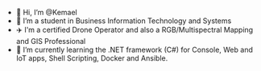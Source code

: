 - 👋 Hi, I’m @Kemael
- 👀 I’m a student in Business Information Technology and Systems
- ✈️ I'm a certified Drone Operator and also a RGB/Multispectral Mapping and GIS Professional
- 🌱 I’m currently learning the .NET framework (C#) for Console, Web and IoT apps, Shell Scripting, Docker and Ansible.




<!---
Kemael/Kemael is a ✨ special ✨ repository because its `README.md` (this file) appears on your GitHub profile.
You can click the Preview link to take a look at your changes.
--->
